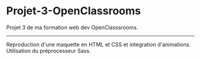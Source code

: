 # Projet-3-OpenClassrooms
Projet 3 de ma formation web dev OpenClasssrooms.
***
Reproduction d'une maquette en HTML et CSS et integration d'animations. Utilisation du préprocesseur Sass.
